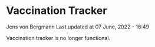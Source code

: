 Vaccination Tracker
================
Jens von Bergmann
Last updated at 07 June, 2022 - 16:49

Vaccination tracker is no longer functional.
